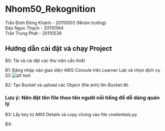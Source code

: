 # Nhom50_Rekognition
Trần Đình Đông Khánh - 20110503 (Nhóm trưởng)\
Đào Ngọc Thạch - 20110564\
Trần Trung Phát - 20110536

## Hướng dẫn cài đặt và chạy Project

B0: Tải và cài đặt các thư viện cần thiết

B1: Đăng nhập vào giao diện AWS Console trên Learner Lab và chọn dịch vụ S3
![alt text](https://github.com/Trandinhdongkhanh/Nhom50_Rekognition.git/blob/main/1.png?raw=true)

B2: Tạo Bucket và upload các Object (file ảnh) lên Bucket đó
### Lưu ý: Nên đặt tên file theo tên người nổi tiếng để dễ dàng quản lý


B3: Lấy key từ AWS Details và copy chúng vào file credentials.py

B4: 
